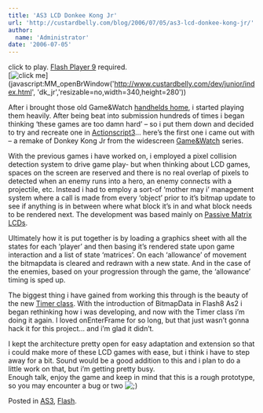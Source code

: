 ```yaml
---
title: 'AS3 LCD Donkee Kong Jr'
url: 'http://custardbelly.com/blog/2006/07/05/as3-lcd-donkee-kong-jr/'
author:
  name: 'Administrator'
date: '2006-07-05'
---
```


click to play. [Flash Player 9](http://www.adobe.com/products/flashplayer/) required.  
[![click me](http://www.custardbelly.com/blog/images/dkjr.gif)](javascript:MM_openBrWindow('http://www.custardbelly.com/dev/junior/index.html', 'dk_jr','resizable=no,width=340,height=280'))

After i brought those old Game&Watch [handhelds home](http://custardbelly.com/blog/?p=49), i started playing them heavily. After being beat into submission hundreds of times i began thinking ‘these games are too damn hard’ – so i put them down and decided to try and recreate one in [Actionscript3](http://livedocs.macromedia.com/flex/2/langref/index.html)… here’s the first one i came out with – a remake of Donkey Kong Jr from the widescreen [Game&Watch](http://gameandwatch.com/) series.

With the previous games i have worked on, i employed a pixel collision detection system to drive game play- but when thinking about LCD games, spaces on the screen are reserved and there is no real overlap of pixels to detected when an enemy runs into a hero, an enemy connects with a projectile, etc. Instead i had to employ a sort-of ‘mother may i’ management system where a call is made from every ‘object’ prior to it’s bitmap update to see if anything is in between where what block it’s in and what block needs to be rendered next. The development was based mainly on [Passive Matrix LCDs](http://electronics.howstuffworks.com/lcd7.htm). 

Ultimately how it is put together is by loading a graphics sheet with all the states for each ‘player’ and then basing it’s rendered state upon game interaction and a list of state ‘matrices’. On each ‘allowance’ of movement the bitmapdata is cleared and redrawn with a new state. And in the case of the enemies, based on your progression through the game, the ‘allowance’ timing is sped up.

The biggest thing i have gained from working this through is the beauty of the new [Timer class](http://livedocs.macromedia.com/flex/2/langref/index.html). With the introduction of BitmapData in Flash8 As2 i began rethinking how i was developing, and now with the Timer class i’m doing it again. I loved onEnterFrame for so long, but that just wasn’t gonna hack it for this project… and i’m glad it didn’t.

I kept the architecture pretty open for easy adaptation and extension so that i could make more of these LCD games with ease, but i think i have to step away for a bit. Sound would be a good addition to this and i plan to do a little work on that, but i’m getting pretty busy.  
Enough talk, enjoy the game and keep in mind that this is a rough prototype, so you may encounter a bug or two ![;)](http://custardbelly.com/blog/wp-includes/images/smilies/icon_wink.gif)

Posted in [AS3](http://custardbelly.com/blog/category/as3/), [Flash](http://custardbelly.com/blog/category/flash/).
